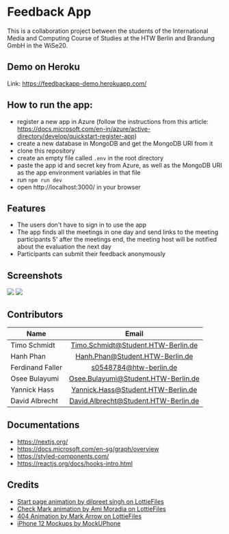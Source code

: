 # Feedback App 
This is a collaboration project between the students of the International Media and Computing Course of Studies at the HTW Berlin and Brandung GmbH in the WiSe20. 

## Demo on Heroku 
Link: https://feedbackapp-demo.herokuapp.com/

## How to run the app:
 * register a new app in Azure (follow the instructions from this article: https://docs.microsoft.com/en-in/azure/active-directory/develop/quickstart-register-app)
 * create a new database in MongoDB and get the MongoDB URI from it
 * clone this repository
 * create an empty file called ```.env``` in the root directory
 * paste the app id and secret key from Azure, as well as the MongoDB URI as the app environment variables in that file
 * run ```npm run dev ``` 
 * open http://localhost:3000/ in your browser 
 
	
## Features
 * The users don't have to sign in to use the app
 * The app finds all the meetings in one day and send links to the meeting participants 5' after the meetings end, the meeting host will be notified about the evaluation the next day
 * Participants can submit their feedback anonymously
 
 ## Screenshots
<img src="https://user-images.githubusercontent.com/56653204/107071232-b4e45780-67e4-11eb-889c-060ba7779d5d.png" /> 
<img src="https://user-images.githubusercontent.com/56653204/107071238-b6158480-67e4-11eb-915a-fe9893434311.png" />

## Contributors 
 | Name       | Email           | 
| ------------- |:-------------:| 
| Timo Schmidt  | Timo.Schmidt@Student.HTW-Berlin.de | 
| Hanh Phan     | Hanh.Phan@Student.HTW-Berlin.de |  
| Ferdinand Faller | s0548784@htw-berlin.de |
| Osee Bulayumi | 	Osee.Bulayumi@Student.HTW-Berlin.de | 
| Yannick Hass   |  Yannick.Hass@Student.HTW-Berlin.de |
| David Albrecht | David.Albrecht@Student.HTW-Berlin.de | 

 
## Documentations
* https://nextjs.org/
* https://docs.microsoft.com/en-sg/graph/overview
* https://styled-components.com/
* https://reactjs.org/docs/hooks-intro.html

## Credits
* [Start page animation by dilpreet singh on LottieFiles](https://lottiefiles.com/28457-feedback-persuasion-animation)
* [Check Mark animation by Ami Moradia on LottieFiles](https://lottiefiles.com/20576-check-mark)
* [404 Animation by Mark Arrow on LottieFiles](https://lottiefiles.com/40806-error-404?lang=de)
* [iPhone 12 Mockups by MockUPhone](https://mockuphone.com/device?type=ios#iphone12)


